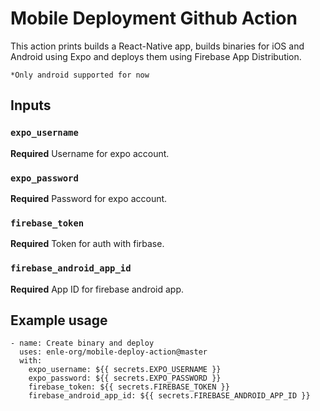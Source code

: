 # Mobile Deployment Github Action

This action prints builds a React-Native app, builds binaries for iOS and Android using Expo and deploys them using Firebase App Distribution.

`*Only android supported for now`

## Inputs

### `expo_username`

**Required** Username for expo account.

### `expo_password`

**Required** Password for expo account.

### `firebase_token`

**Required** Token for auth with firbase.

### `firebase_android_app_id`

**Required** App ID for firebase android app.

## Example usage

```
- name: Create binary and deploy
  uses: enle-org/mobile-deploy-action@master
  with:
    expo_username: ${{ secrets.EXPO_USERNAME }}
    expo_password: ${{ secrets.EXPO_PASSWORD }}
    firebase_token: ${{ secrets.FIREBASE_TOKEN }}
    firebase_android_app_id: ${{ secrets.FIREBASE_ANDROID_APP_ID }}
```